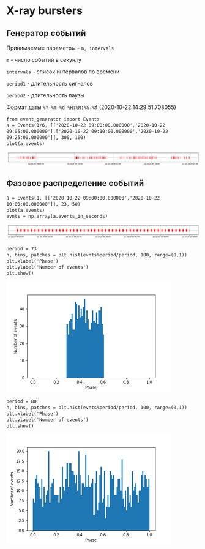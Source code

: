 # X-ray bursters

## Генератор событий  

Принимаемые параметры - `m, intervals`

`m` - число событий в cекунлу

`intervals` - список интервалов по времени

`period1` - длительность сигналов

`period2` - длительность паузы

Формат даты `%Y-%m-%d %H:%M:%S.%f` (2020-10-22 14:29:51.708055)
```
from event_generator import Events
a = Events(1/6, [['2020-10-22 09:00:00.000000','2020-10-22 09:05:00.000000'],['2020-10-22 09:10:00.000000','2020-10-22 09:25:00.000000']], 300, 100)
plot(a.events)
```

![example](examples/example.png)


## Фазовое распределение событий
```
a = Events(1, [['2020-10-22 09:00:00.000000','2020-10-22 10:00:00.000000']], 23, 50)
plot(a.events)
evnts = np.array(a.events_in_seconds)
```

![example1](examples/example1.png)

```
period = 73
n, bins, patches = plt.hist(evnts%period/period, 100, range=(0,1))
plt.xlabel('Phase')
plt.ylabel('Number of events')
plt.show()
```

![example2](examples/example2.png)

```
period = 80
n, bins, patches = plt.hist(evnts%period/period, 100, range=(0,1))
plt.xlabel('Phase')
plt.ylabel('Number of events')
plt.show()
```
![example3](examples/example3.png)

